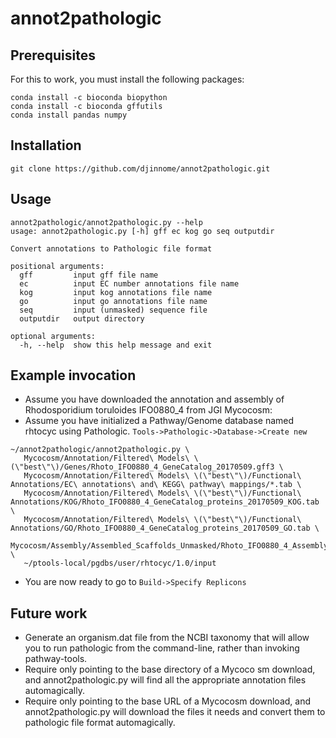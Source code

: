 # annot2pathologic

## Prerequisites

For this to work, you must install the following packages:

```
conda install -c bioconda biopython
conda install -c bioconda gffutils
conda install pandas numpy
```

## Installation

```
git clone https://github.com/djinnome/annot2pathologic.git
```

## Usage


```
annot2pathologic/annot2pathologic.py --help
usage: annot2pathologic.py [-h] gff ec kog go seq outputdir

Convert annotations to Pathologic file format

positional arguments:
  gff         input gff file name
  ec          input EC number annotations file name
  kog         input kog annotations file name
  go          input go annotations file name
  seq         input (unmasked) sequence file
  outputdir   output directory

optional arguments:
  -h, --help  show this help message and exit
```

## Example invocation

* Assume you have downloaded the annotation and assembly of Rhodosporidium toruloides IFO0880_4 from JGI Mycocosm:
* Assume you have initialized a Pathway/Genome database named rhtocyc using Pathologic. `Tools->Pathologic->Database->Create new`

```
~/annot2pathologic/annot2pathologic.py \
   Mycocosm/Annotation/Filtered\ Models\ \(\"best\"\)/Genes/Rhoto_IFO0880_4_GeneCatalog_20170509.gff3 \
   Mycocosm/Annotation/Filtered\ Models\ \(\"best\"\)/Functional\ Annotations/EC\ annotations\ and\ KEGG\ pathway\ mappings/*.tab \
   Mycocosm/Annotation/Filtered\ Models\ \(\"best\"\)/Functional\ Annotations/KOG/Rhoto_IFO0880_4_GeneCatalog_proteins_20170509_KOG.tab \
   Mycocosm/Annotation/Filtered\ Models\ \(\"best\"\)/Functional\ Annotations/GO/Rhoto_IFO0880_4_GeneCatalog_proteins_20170509_GO.tab \
   Mycocosm/Assembly/Assembled_Scaffolds_Unmasked/Rhoto_IFO0880_4_AssemblyScaffolds.fasta \
   ~/ptools-local/pgdbs/user/rhtocyc/1.0/input
```


* You are now ready to go to `Build->Specify Replicons`


## Future work
* Generate an organism.dat file from the NCBI taxonomy that will allow you to run pathologic from the command-line, rather than invoking pathway-tools.
* Require only pointing to the base directory of a Mycoco
sm download, and annot2pathologic.py will find all the appropriate annotation files automagically.
* Require only pointing to the base URL of a Mycocosm download, and annot2pathologic.py will download the files it needs and convert them to pathologic file format automagically.